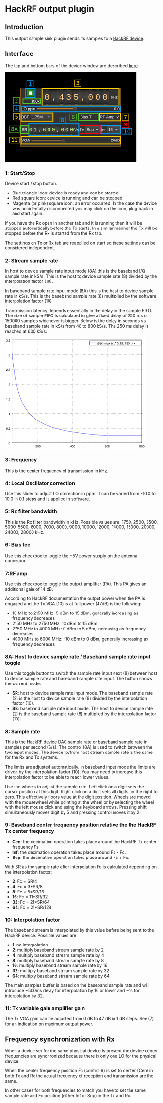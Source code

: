 <h1>HackRF output plugin</h1>

<h2>Introduction</h2>

This output sample sink plugin sends its samples to a [HackRF device](https://greatscottgadgets.com/hackrf/).

<h2>Interface</h2>

The top and bottom bars of the device window are described [here](../../../sdrgui/device/readme.md)

![HackRF output plugin GUI](../../../doc/img/HackRFOutput_plugin.png)

<h3>1: Start/Stop</h3>

Device start / stop button.

  - Blue triangle icon: device is ready and can be started
  - Red square icon: device is running and can be stopped
  - Magenta (or pink) square icon: an error occurred. In the case the device was accidentally disconnected you may click on the icon, plug back in and start again.

If you have the Rx open in another tab and it is running then it will be stopped automatically before the Tx starts. In a similar manner the Tx will be stopped before the Rx is started from the Rx tab.

The settings on Tx or Rx tab are reapplied on start so these settings can be considered independent.

<h3>2: Stream sample rate</h3>

In host to device sample rate input mode (8A) this is the baseband I/Q sample rate in kS/s. This is the host to device sample rate (8) divided by the interpolation factor (10).

In baseband sample rate input mode (8A) this is the host to device sample rate in kS/s. This is the baseband sample rate (8) multiplied by the software interpolation factor (10)

Transmission latency depends essentially in the delay in the sample FIFO. The size of sample FIFO is calculated to give a fixed delay of 250 ms or 150000 samples whichever is bigger. Below is the delay in seconds vs baseband sample rate in kS/s from 48 to 800 kS/s. The 250 ms delay is reached at 600 kS/s:

![BladeRF output plugin FIFO delay other](../../../doc/img/HackRFOutput_plugin_fifodly.png)

<h3>3: Frequency</h3>

This is the center frequency of transmission in kHz.

<h3>4: Local Oscillator correction</h3>

Use this slider to adjust LO correction in ppm. It can be varied from -10.0 to 10.0 in 0.1 steps and is applied in software.

<h3>5: Rx filter bandwidth</h3>

This is the Rx filter bandwidth in kHz. Possible values are: 1750, 2500, 3500, 5000, 5500, 6000, 7000, 8000, 9000, 10000, 12000, 14000, 15000, 20000, 24000, 28000 kHz.

<h3>6: Bias tee</h3>

Use this checkbox to toggle the +5V power supply on the antenna connector.

<h3>7:RF amp</h3>

Use this checkbox to toggle the output amplifier (PA). This PA gives an additional gain of 14 dB.

According to HackRF documentation the output power when the PA is engaged and the Tx VGA (10) is at full power (47dB) is the following:

  - 10 MHz to 2150 MHz: 5 dBm to 15 dBm, generally increasing as frequency decreases
  - 2150 MHz to 2750 MHz: 13 dBm to 15 dBm
  - 2750 MHz to 4000 MHz: 0 dBm to 5 dBm, increasing as frequency decreases
  - 4000 MHz to 6000 MHz: -10 dBm to 0 dBm, generally increasing as frequency decreases

<h3>8A: Host to device sample rate / Baseband sample rate input toggle</h3>

Use this toggle button to switch the sample rate input next (8) between host to device sample rate and baseband sample rate input. The button shows the current mode:

  - **SR**: host to device sample rate input mode. The baseband sample rate (2) is the host to device sample rate (8) divided by the interpolation factor (10).
  - **BB**: baseband sample rate input mode. The host to device sample rate (2) is the baseband sample rate (8) multiplied by the interpolation factor (10).

<h3>8: Sample rate</h3>

This is the HackRF device DAC sample rate or baseband sample rate in samples per second (S/s). The control (8A) is used to switch between the two input modes. The device to/from host stream sample rate is the same for the Rx and Tx systems.

The limits are adjusted automatically. In baseband input mode the limits are driven by the interpolation factor (10). You may need to increase this interpolation factor to be able to reach lower values.

Use the wheels to adjust the sample rate. Left click on a digit sets the cursor position at this digit. Right click on a digit sets all digits on the right to zero. This effectively floors value at the digit position. Wheels are moved with the mousewheel while pointing at the wheel or by selecting the wheel with the left mouse click and using the keyboard arrows. Pressing shift simultaneously moves digit by 5 and pressing control moves it by 2.

<h3>9: Baseband center frequency position relative the the HackRF Tx center frequency</h3>

  - **Cen**: the decimation operation takes place around the HackRF Tx center frequency Fs
  - **Inf**: the decimation operation takes place around Fs - Fc.
  - **Sup**: the decimation operation takes place around Fs + Fc.

With SR as the sample rate after interpolation Fc is calculated depending on the interpolation factor:

  - **2**: Fc = SR/4
  - **4**: Fc = 3*SR/8
  - **8**: Fc = 5*SR/16
  - **16**: Fc = 11*SR/32
  - **32**: Fc = 21*SR/64
  - **64**: Fc = 21*SR/128

<h3>10: Interpolation factor</h3>

The baseband stream is interpolated by this value before being sent to the HackRF device. Possible values are:

  - **1**: no interpolation
  - **2**: multiply baseband stream sample rate by 2
  - **4**: multiply baseband stream sample rate by 4
  - **8**: multiply baseband stream sample rate by 8
  - **16**: multiply baseband stream sample rate by 16
  - **32**: multiply baseband stream sample rate by 32
  - **64**: multiply baseband stream sample rate by 64

The main samples buffer is based on the baseband sample rate and will introduce ~500ms delay for interpolation by 16 or lower and ~1s for interpolation by 32.

<h3>11: Tx variable gain amplifier gain</h3>

The Tx VGA gain can be adjusted from 0 dB to 47 dB in 1 dB steps. See (7) for an indication on maximum output power.

<h2>Frequency synchronization with Rx</h2>

When a device set for the same physical device is present the device center frequencies are synchronized because there is only one LO for the physical device.

When the center frequency position Fc (control 9) is set to center (Cen) in both Tx and Rx the actual frequency of reception and transmission are the same.

In other cases for both frequencies to match you have to set the same sample rate and Fc position (either Inf or Sup) in the Tx and Rx.
